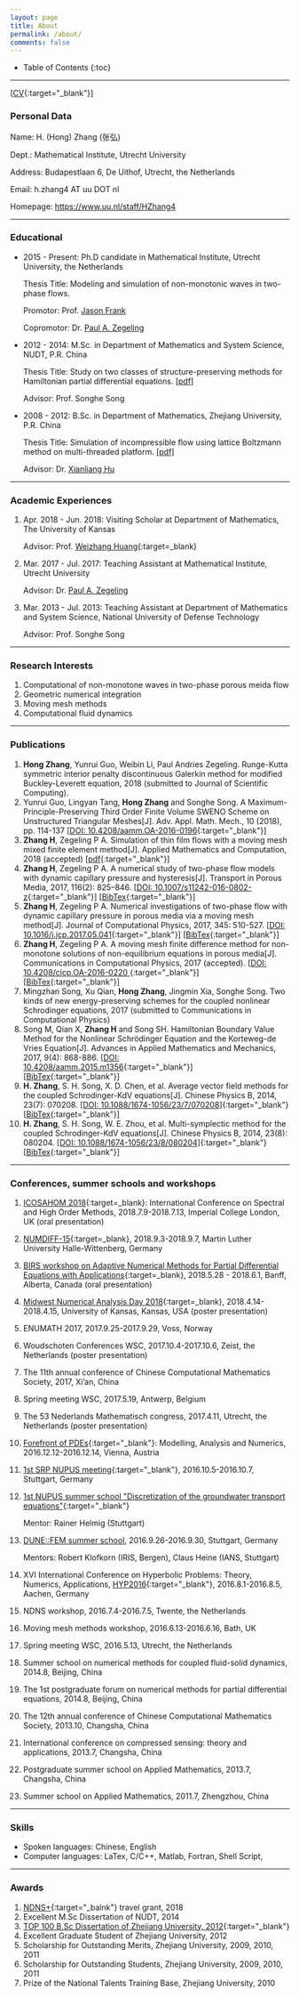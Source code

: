 ```yaml
---
layout: page
title: About 
permalink: /about/
comments: false
---
```


* Table of Contents
{:toc}

----
[[CV](./src/HongZhangCV.pdf){:target="_blank"}]

### Personal Data
Name:   H. (Hong) Zhang (张弘)


Dept.:  Mathematical Institute, Utrecht University

Address:    Budapestlaan 6, De Uithof, Utrecht, the Netherlands

Email:  h.zhang4 AT uu DOT nl

Homepage: https://www.uu.nl/staff/HZhang4



----

### Educational ###
- 2015 - Present: Ph.D candidate in Mathematical Institute, Utrecht University, the Netherlands

    Thesis Title: Modeling and simulation of non-monotonic waves in two-phase flows. 

    Promotor: Prof. [Jason Frank](https://www.staff.science.uu.nl/~frank011/)

    Copromotor: Dr. [Paul A. Zegeling](https://www.staff.science.uu.nl/~zegel101/)
- 2012 - 2014: M.Sc. in Department of Mathematics and System Science, NUDT, P.R. China 

    Thesis Title: Study on two classes of structure-preserving methods for Hamiltonian partial differential equations. [[pdf]](https://www.researchgate.net/publication/310259257_hamierdunpianweifenfangchengdeliangleibaojiegoufangfayanjiu)

    Advisor: Prof. Songhe Song
- 2008 - 2012: B.Sc. in Department of Mathematics, Zhejiang University, P.R. China

    Thesis Title: Simulation of incompressible flow using lattice Boltzmann method on multi-threaded platform. [[pdf]](https://www.researchgate.net/publication/310261095_duoxian_chengpingtaishang_LB_fangfamo_nibuke_ya_liudong) 

    Advisor: Dr. [Xianliang Hu](http://www.math.zju.edu.cn/xlhu/)

---

### Academic Experiences ###


1. Apr. 2018 - Jun. 2018: Visiting Scholar at Department of Mathematics, The University of Kansas

    Advisor: Prof. [Weizhang Huang](http://people.ku.edu/~wzhuang/){:target=_blank}
1. Mar. 2017 - Jul. 2017: Teaching Assistant at Mathematical Institute, Utrecht University

    Advisor: Dr. [Paul A. Zegeling](https://www.staff.science.uu.nl/~zegel101/)

1. Mar. 2013 - Jul. 2013: Teaching Assistant at Department of Mathematics and System Science, National University of Defense Technology

    Advisor: Prof. Songhe Song

---

### Research Interests ###
1. Computational of non-monotone waves in two-phase porous meida flow
1. Geometric numerical integration
1. Moving mesh methods
1. Computational fluid dynamics

---

### Publications ###

1. **Hong Zhang**, Yunrui Guo, Weibin Li, Paul Andries Zegeling. Runge-Kutta symmetric interior penalty discontinuous Galerkin method for modified Buckley-Leverett equation, 2018 (submitted to Journal of Scientific Computing).
1. Yunrui Guo, Lingyan Tang, **Hong Zhang** and Songhe Song. A Maximum-Principle-Preserving Third Order Finite Volume SWENO Scheme on Unstructured Triangular Meshes[J]. Adv. Appl. Math. Mech., 10 (2018), pp. 114-137 [[DOI: 10.4208/aamm.OA-2016-0196](www.global-sci.org/aamm/volumes/v10n1/pdf/101-114.pdf){:target="_blank"}]
1. **Zhang H**, Zegeling P A. Simulation of thin film flows with a moving mesh mixed finite element method[J]. Applied Mathematics and Computation, 2018 (accepted) [[pdf](https://www.researchgate.net/publication/321918521_Simulation_of_thin_film_flows_with_a_moving_mesh_mixed_finite_element_method){:target="_blank"}]
1. **Zhang H**, Zegeling P A. A numerical study of two-phase flow models with dynamic capillary pressure and hysteresis[J]. Transport in Porous Media, 2017, 116(2): 825–846. [[DOI: 10.1007/s11242-016-0802-z](https://link.springer.com/article/10.1007/s11242-016-0802-z){:target="_blank"}] [[BibTex](https://scholar.googleusercontent.com/scholar.bib?q=info:pJ3DxvX3Ep0J:scholar.google.com/&output=citation&scisig=AAGBfm0AAAAAWVyTsiGdIVN8vpabOib2SvxkpYdfXakm&scisf=4&ct=citation&cd=-1&hl=zh-CN&scfhb=1){:target="_blank"}]
1. **Zhang H**, Zegeling P A. Numerical investigations of two-phase flow with dynamic capillary pressure in porous media via a moving mesh method[J]. Journal of Computational Physics, 2017, 345: 510-527. [[DOI: 10.1016/j.jcp.2017.05.041](https://doi.org/10.1016/j.jcp.2017.05.041){:target="_blank"}] [[BibTex]( ){:target="_blank"}]
1. **Zhang H**, Zegeling P A. A moving mesh finite difference method for non-monotone solutions of non-equilibrium equations in porous media[J]. Communications in Computational Physics, 2017 (accepted). [[DOI: 10.4208/cicp.OA-2016-0220 ](www.global-sci.com/galley/CiCP-2016-0220.pdf){:target="_blank"}] [[BibTex](){:target="_blank"}]
1. Mingzhan Song, Xu Qian, **Hong Zhang**, Jingmin Xia, Songhe Song. Two kinds of new energy-preserving schemes for the coupled nonlinear Schrodinger equations, 2017 (submitted to Communications in Computational Physics)
1. Song M, Qian X, **Zhang H** and Song SH. Hamiltonian Boundary Value Method for the Nonlinear Schrödinger Equation and the Korteweg-de Vries Equation[J]. Advances in Applied Mathematics and Mechanics, 2017, 9(4): 868-886. [[DOI: 10.4208/aamm.2015.m1356](https://doi.org/10.4208/aamm.2015.m1356){:target="_blank"}] [[BibTex](https://scholar.googleusercontent.com/scholar.bib?q=info:ehMxJ0fTZyoJ:scholar.google.com/&output=citation&scisig=AAGBfm0AAAAAWVyUiEPQwHwzC8hcDcy7UhvC7_feGHqB&scisf=4&ct=citation&cd=-1&hl=zh-CN){:target="_blank"}]
1. **H. Zhang**, S. H. Song, X. D. Chen, et al. Average vector field methods for the coupled Schrodinger-KdV equations[J]. Chinese Physics B, 2014, 23(7): 070208. [[DOI: 10.1088/1674-1056/23/7/070208]](http://iopscience.iop.org/article/10.1088/1674-1056/23/7/070208/meta){:target="_blank"} [[BibTex](https://scholar.googleusercontent.com/scholar.bib?q=info:jiqEcj_xp7gJ:scholar.google.com/&output=citation&scisig=AAGBfm0AAAAAWVyPtw5PZLjTVG-A2YSy_eiE5RYjWyif&scisf=4&ct=citation&cd=-1&hl=zh-CN&scfhb=1){:target="_blank"}]
1. **H. Zhang**, S. H. Song, W. E. Zhou, et al. Multi-symplectic method for the coupled Schrodinger-KdV equations[J]. Chinese Physics B, 2014, 23(8): 080204. [[DOI: 10.1088/1674-1056/23/8/080204]](http://iopscience.iop.org/article/10.1088/1674-1056/23/8/080204/meta){:target="_blank"} [[BibTex](https://scholar.googleusercontent.com/scholar.bib?q=info:3fGsfS-xFJQJ:scholar.google.com/&output=citation&scisig=AAGBfm0AAAAAWVyQKAkTeXdFzEv3qRZjW6QTbcmh7ImE&scisf=4&ct=citation&cd=-1&hl=zh-CN&scfhb=1){:target="_blank"}]

---

### Conferences, summer schools and workshops  ####

1. [ICOSAHOM 2018](http://www.icosahom2018.org/){:target=_blank}: International Conference on Spectral and High Order Methods, 2018.7.9-2018.7.13, Imperial College London, UK (oral presentation)
1. [NUMDIFF-15](https://sim.mathematik.uni-halle.de/numdiff/Numdiff15/home){:target=_blank}, 2018.9.3-2018.9.7, Martin Luther University Halle-Wittenberg, Germany
1. [BIRS workshop on Adaptive Numerical Methods for Partial Differential Equations with Applications](http://www.birs.ca/events/2018/5-day-workshops/18w5148){:target=_blank}, 2018.5.28 - 2018.6.1, Banff, Alberta, Canada (oral presentation)
1. [Midwest Numerical Analysis Day 2018](mwnaday2018.ku.edu){:target=_blank}, 2018.4.14-2018.4.15, University of Kansas, Kansas, USA (poster presentation)
1. ENUMATH 2017, 2017.9.25-2017.9.29, Voss, Norway
1. Woudschoten Conferences WSC, 2017.10.4-2017.10.6, Zeist, the Netherlands (poster presentation)
1. The 11th annual conference of Chinese Computational Mathematics Society, 2017, Xi’an, China
1. Spring meeting WSC, 2017.5.19, Antwerp, Belgium
1. The 53 Nederlands Mathematisch congress, 2017.4.11, Utrecht, the Netherlands (poster presentation)
1. [Forefront of PDEs](http://viennapde.tuwien.ac.at/events/workshop1612.html){:target="_blank"}: Modelling, Analysis and Numerics, 2016.12.12-2016.12.14, Vienna, Austria
1. [1st SRP NUPUS meeting](https://www.srpnupus.uni-stuttgart.de/events/conferences/2016_10_Meeting.html){:target="_blank"}, 2016.10.5-2016.10.7, Stuttgart, Germany 
1. [1st NUPUS summer school "Discretization of the groundwater transport equations"](https://www.srpnupus.uni-stuttgart.de/events/courses_students/summer_schools/SS_1610_Info.html){:target="_blank"}

    Mentor: Rainer Helmig (Stuttgart)
1. [DUNE::FEM summer school](http://www.ians.uni-stuttgart.de/institut/veranstaltungen/Tagungen/dune-fem-school-2016/), 2016.9.26-2016.9.30, Stuttgart, Germany 

    Mentors: Robert Klofkorn (IRIS, Bergen), Claus Heine (IANS, Stuttgart)
1. XVI International Conference on Hyperbolic Problems: Theory, Numerics, Applications, [HYP2016](http://www.hyp2016.de/){:target="_blank"}, 2016.8.1-2016.8.5, Aachen, Germany
1. NDNS workshop, 2016.7.4-2016.7.5, Twente, the Netherlands
1. Moving mesh methods workshop, 2016.6.13-2016.6.16, Bath, UK
1. Spring meeting WSC, 2016.5.13, Utrecht, the Netherlands
1. Summer school on numerical methods for coupled fluid-solid dynamics, 2014.8, Beijing, China
1. The 1st postgraduate forum on numerical methods for partial differential equations, 2014.8, Beijing, China
1. The 12th annual conference of Chinese Computational Mathematics Society, 2013.10, Changsha, China
1. International conference on compressed sensing: theory and applications, 2013.7, Changsha, China
1. Postgraduate summer school on Applied Mathematics, 2013.7, Changsha, China
1. Summer school on Applied Mathematics, 2011.7, Zhengzhou, China

---

### Skills ###
- Spoken languages: Chinese, English
- Computer languages: LaTex, C/C++, Matlab, Fortran, Shell Script, 

---

### Awards ###
1. [NDNS+](https://www.ndns.nl/){:target="_balnk"} travel grant, 2018
1. Excellent M.Sc Dissertation of NUDT, 2014
1. [TOP 100 B.Sc Dissertation of Zhejiang University, 2012](ugrs.zju.edu.cn/attachments/2012-11/01-1351838249-812729.xls){:target="_blank"}
1. Excellent Graduate Student of Zhejiang University, 2012
1. Scholarship for Outstanding Merits, Zhejiang University, 2009, 2010, 2011
1. Scholarship for Outstanding Students, Zhejiang University, 2009, 2010, 2011
1. Prize of the National Talents Training Base, Zhejiang University, 2010


